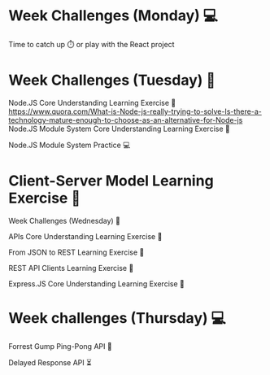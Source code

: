 # Week Challenges (Monday) 💻
Time to catch up ⏱️ or play with the React project
# Week Challenges (Tuesday) 🐣
Node.JS Core Understanding Learning Exercise 🧠
https://www.quora.com/What-is-Node-js-really-trying-to-solve-Is-there-a-technology-mature-enough-to-choose-as-an-alternative-for-Node-js
Node.JS Module System Core Understanding Learning Exercise 🧠

Node.JS Module System Practice 💻

# Client-Server Model Learning Exercise 🧠
Week Challenges (Wednesday) 🐤

APIs Core Understanding Learning Exercise 🧠

From JSON to REST Learning Exercise 🧠

REST API Clients Learning Exercise 🧠

Express.JS Core Understanding Learning Exercise 🧠

# Week challenges (Thursday) 💻
Forrest Gump Ping-Pong API 🏓

Delayed Response API ⏳
